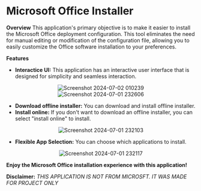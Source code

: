 # Microsoft Office Installer
**Overview**
This application's primary objective is to make it easier to install the Microsoft Office deployment configuration. This tool eliminates the need for manual editing or modification of the configuration file, allowing you to easily customize the Office software installation to your preferences.

**Features**
- **Interactice UI:** This application has an interactive user interface that is designed for simplicity and seamless interaction.
<div align="center">
  <img src="https://github.com/KhenAlcantara/Microsoft_Office_Installer/assets/59437619/fcd58399-fd91-468b-929d-cb198e6232c1" alt="Screenshot 2024-07-02 010239">
</div>

<div align="center">
  <img src="https://github.com/KhenAlcantara/Microsoft_Office_Installer/assets/59437619/186597fb-ad8f-476e-b039-cc66374f2ad3" alt="Screenshot 2024-07-01 232606">
</div>

- **Download offline installer:** You can download and install offline installer.
- **Install online:** If you don't want to download an offline installer, you can select "install online" to install.
<div align="center">
  <img src="https://github.com/KhenAlcantara/Microsoft_Office_Installer/assets/59437619/e11cbc5a-4bd8-4ecd-886d-76a177aaf385" alt="Screenshot 2024-07-01 232103">
</div>

- **Flexible App Selection:** You can choose which applications to install.
<div align="center">
  <img src="https://github.com/KhenAlcantara/Microsoft_Office_Installer/assets/59437619/282313e8-d078-403c-a4e7-6c67ebfcc8d8" alt="Screenshot 2024-07-01 232117">
</div>

**Enjoy the Microsoft Office installation experience with this application!** 

**Disclaimer:** *THIS APPLICATION IS NOT FROM MICROSFT. IT WAS MADE FOR PROJECT ONLY*
